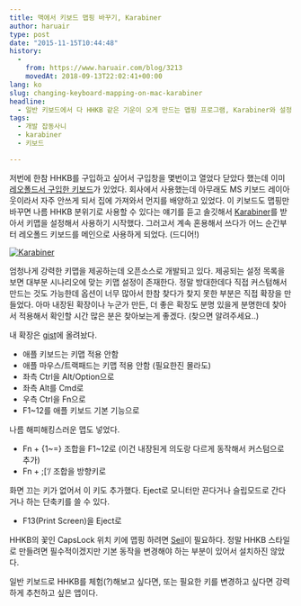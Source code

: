 ```yaml
---
title: 맥에서 키보드 맵핑 바꾸기, Karabiner
author: haruair
type: post
date: "2015-11-15T10:44:48"
history:
  - 
    from: https://www.haruair.com/blog/3213
    movedAt: 2018-09-13T22:02:41+00:00
lang: ko
slug: changing-keyboard-mapping-on-mac-karabiner
headline:
  - 일반 키보드에서 다 HHKB 같은 기운이 오게 만드는 맵핑 프로그램, Karabiner와 설정
tags:
  - 개발 잡동사니
  - karabiner
  - 키보드

---
```

저번에 한참 HHKB를 구입하고 싶어서 구입창을 몇번이고 열었다 닫았다 했는데 이미 [레오폴드서 구입한 키보드][1]가 있었다. 회사에서 사용했는데 아무래도 MS 키보드 레이아웃이라서 자주 안쓰게 되서 집에 가져와서 먼지를 배양하고 있었다. 이 키보드도 맵핑만 바꾸면 나름 HHKB 분위기로 사용할 수 있다는 얘기를 듣고 솔깃해서 [Karabiner][2]를 받아서 키맵을 설정해서 사용하기 시작했다. 그러고서 계속 혼용해서 쓰다가 어느 순간부터 레오폴드 키보드를 메인으로 사용하게 되었다. (드디어!)

<a data-flickr-embed="true"  href="https://www.flickr.com/photos/90112078@N08/23005940656/in/datetaken/" title="Karabiner"><img src="https://farm1.staticflickr.com/570/23005940656_fc29778fab_b.jpg?w=660&#038;ssl=1" alt="Karabiner" data-recalc-dims="1" /></a>

엄청나게 강력한 키맵을 제공하는데 오픈소스로 개발되고 있다. 제공되는 설정 목록을 보면 대부분 시나리오에 맞는 키맵 설정이 존재한다. 정말 방대한데다 직접 커스텀해서 만드는 것도 가능한데 옵션이 너무 많아서 한참 찾다가 찾지 못한 부분은 직접 확장을 만들었다. 아마 내장된 확장이나 누군가 만든, 더 좋은 확장도 분명 있을게 분명한데 찾아서 적용해서 확인할 시간 많은 분은 찾아보는게 좋겠다. (찾으면 알려주세요..)

내 확장은 [gist][3]에 올려놨다.

  * 애플 키보드는 키맵 적용 안함
  * 애플 마우스/트랙패드는 키맵 적용 안함 (필요한진 몰라도)
  * 좌측 Ctrl을 Alt/Option으로
  * 좌측 Alt를 Cmd로
  * 우측 Ctrl을 Fn으로
  * F1~12를 애플 키보드 기본 기능으로

나름 해피해킹스러운 맵도 넣었다.

  * Fn + {1~=} 조합을 F1~12로 (이건 내장된게 의도랑 다르게 동작해서 커스텀으로 추가)
  * Fn + ;[&#8216;/ 조합을 방향키로

화면 끄는 키가 없어서 이 키도 추가했다. Eject로 모니터만 끈다거나 슬립모드로 간다거나 하는 단축키를 쓸 수 있다.

  * F13(Print Screen)을 Eject로

HHKB의 꽃인 CapsLock 위치 키에 맵핑 하려면 [Seil][4]이 필요하다. 정말 HHKB 스타일로 만들려면 필수적이겠지만 기본 동작을 변경해야 하는 부분이 있어서 설치하진 않았다.

일반 키보드로 HHKB를 체험(?)해보고 싶다면, 또는 필요한 키를 변경하고 싶다면 강력하게 추천하고 싶은 앱이다.

 [1]: http://haruair.com/blog/2202
 [2]: https://pqrs.org/osx/karabiner/
 [3]: https://gist.github.com/haruair/b71687c42a31762be793
 [4]: https://pqrs.org/osx/karabiner/seil.html